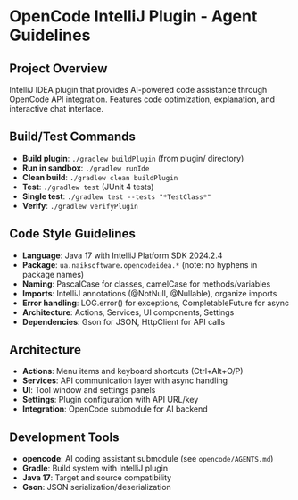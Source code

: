 # OpenCode IntelliJ Plugin - Agent Guidelines

## Project Overview
IntelliJ IDEA plugin that provides AI-powered code assistance through OpenCode API integration. Features code optimization, explanation, and interactive chat interface.

## Build/Test Commands

- **Build plugin**: `./gradlew buildPlugin` (from plugin/ directory)
- **Run in sandbox**: `./gradlew runIde`
- **Clean build**: `./gradlew clean buildPlugin`
- **Test**: `./gradlew test` (JUnit 4 tests)
- **Single test**: `./gradlew test --tests "*TestClass*"`
- **Verify**: `./gradlew verifyPlugin`

## Code Style Guidelines

- **Language**: Java 17 with IntelliJ Platform SDK 2024.2.4
- **Package**: `ua.naiksoftware.opencodeidea.*` (note: no hyphens in package names)
- **Naming**: PascalCase for classes, camelCase for methods/variables
- **Imports**: IntelliJ annotations (@NotNull, @Nullable), organize imports
- **Error handling**: LOG.error() for exceptions, CompletableFuture for async
- **Architecture**: Actions, Services, UI components, Settings
- **Dependencies**: Gson for JSON, HttpClient for API calls

## Architecture

- **Actions**: Menu items and keyboard shortcuts (Ctrl+Alt+O/P)
- **Services**: API communication layer with async handling
- **UI**: Tool window and settings panels
- **Settings**: Plugin configuration with API URL/key
- **Integration**: OpenCode submodule for AI backend

## Development Tools

- **opencode**: AI coding assistant submodule (see `opencode/AGENTS.md`)
- **Gradle**: Build system with IntelliJ plugin
- **Java 17**: Target and source compatibility
- **Gson**: JSON serialization/deserialization
